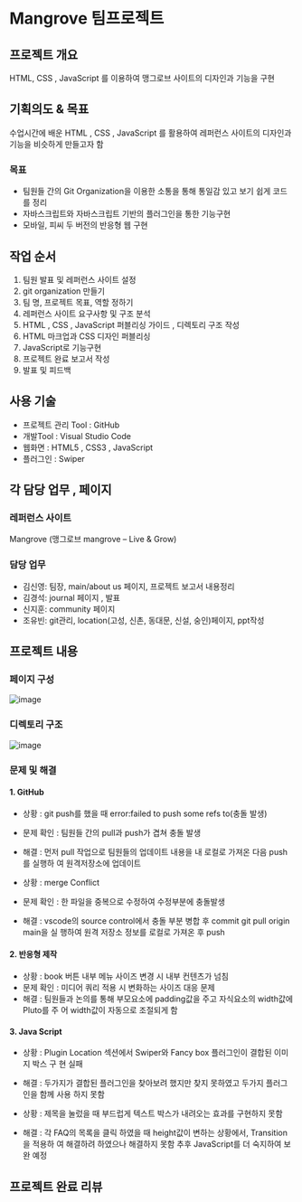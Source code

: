 # Mangrove 팀프로젝트 
## 프로젝트 개요 
HTML, CSS , JavaScript 를 이용하여 맹그로브 사이트의 디자인과 기능을 구현

## 기획의도 & 목표
수업시간에 배운 HTML , CSS , JavaScript 를 활용하여 레퍼런스 사이트의 디자인과 기능을 비슷하게 만들고자 함

### 목표
* 팀원들 간의 Git Organization을 이용한 소통을 통해 통일감 있고 보기 쉽게 코드를 정리
* 자바스크립트와 자바스크립트 기반의 플러그인을 통한 기능구현
* 모바일, 피씨 두 버전의 반응형 웹 구현

## 작업 순서
1. 팀원 발표 및 레퍼런스 사이트 설정
2. git organization 만들기
3. 팀 명, 프로젝트 목표, 역할 정하기
4. 레퍼런스 사이트 요구사항 및 구조 분석
5. HTML , CSS , JavaScript 퍼블리싱 가이드  , 디렉토리 구조 작성
6. HTML 마크업과 CSS 디자인 퍼블리싱
7. JavaScript로 기능구현
8. 프로젝트 완료 보고서 작성
9. 발표 및 피드백

## 사용 기술
* 프로젝트 관리 Tool : GitHub
* 개발Tool : Visual Studio Code
* 웹화면 : HTML5 , CSS3 , JavaScript
* 플러그인 : Swiper

## 각 담당 업무 , 페이지
### 레퍼런스 사이트
Mangrove (맹그로브 mangrove – Live & Grow)

### 담당 업무
* 김신영: 팀장, main/about us 페이지, 프로젝트 보고서 내용정리
* 김경석: journal 페이지 , 발표
* 신지훈: community 페이지
* 조유빈: git관리, location(고성, 신촌, 동대문, 신설, 숭인)페이지, ppt작성


## 프로젝트 내용
### 페이지 구성 
![image](https://github.com/kimgs1234/Mangrove/assets/142865411/4d9c2e70-85b3-4bc0-bc89-f9f94c2dc952) 

### 디렉토리 구조
![image](https://github.com/kimgs1234/Mangrove/assets/142865411/f7e153a5-c1b2-4d9e-b813-c243a4dbfa2a)

### 문제 및 해결
#### 1. GitHub
* 상황 : git push를 했을 때 error:failed to push some refs to(충돌 발생) 
* 문제 확인 : 팀원들 간의 pull과 push가 겹쳐 충돌 발생
* 해결 : 먼저 pull 작업으로 팀원들의 업데이트 내용을 내 로컬로 가져온 다음 push를 실행하
여 원격저장소에 업데이트

* 상황 : merge Conflict
* 문제 확인 : 한 파일을 중복으로 수정하여 수정부분에 충돌발생
* 해결 : vscode의 source control에서 충돌 부분 병합 후 commit git pull origin main을 실
행하여 원격 저장소 정보를 로컬로 가져온 후 push

#### 2. 반응형 제작
* 상황 : book 버튼 내부 메뉴 사이즈 변경 시 내부 컨텐츠가 넘침
* 문제 확인 : 미디어 쿼리 적용 시 변화하는 사이즈 대응 문제
* 해결 : 팀원들과 논의를 통해 부모요소에 padding값을 주고 자식요소의 width값에 Pluto를
주 어 width값이 자동으로 조절되게 함

#### 3. Java Script
* 상황 : Plugin Location 섹션에서 Swiper와 Fancy box 플러그인이 결합된 이미지 박스 구
현 실패
* 해결 : 두가지가 결합된 플러그인을 찾아보려 했지만 찾지 못하였고 두가지 플러그인을 함께
사용 하지 못함

* 상황 : 제목을 눌렀을 때 부드럽게 텍스트 박스가 내려오는 효과를 구현하지 못함
* 해결 : 각 FAQ의 목록을 클릭 하였을 때 height값이 변하는 상황에서, Transition을 적용하
여 해결하려 하였으나 해결하지 못함 추후 JavaScript를 더 숙지하여 보완 예정

## 프로젝트 완료 리뷰
